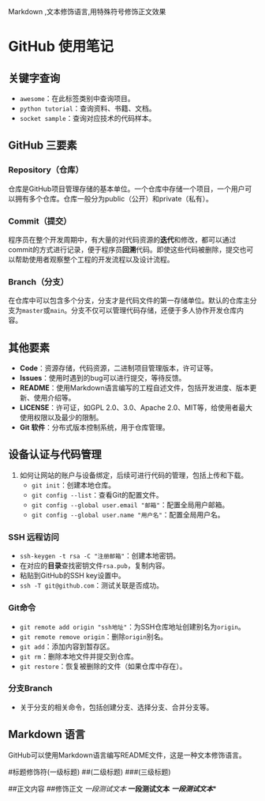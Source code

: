 Markdown ,文本修饰语言,用特殊符号修饰正文效果<br>
# GitHub 使用笔记

## 关键字查询
- `awesome`：在此标签类别中查询项目。
- `python tutorial`：查询资料、书籍、文档。
- `socket sample`：查询对应技术的代码样本。

## GitHub 三要素
### Repository（仓库）
仓库是GitHub项目管理存储的基本单位。一个仓库中存储一个项目，一个用户可以拥有多个仓库。仓库一般分为public（公开）和private（私有）。

### Commit（提交）
程序员在整个开发周期中，有大量的对代码资源的**迭代**和修改，都可以通过commit的方式进行记录，便于程序员**回溯**代码。即使这些代码被删除，提交也可以帮助使用者观察整个工程的开发流程以及设计流程。

### Branch（分支）
在仓库中可以包含多个分支，分支才是代码文件的第一存储单位。默认的仓库主分支为`master`或`main`。分支不仅可以管理代码存储，还便于多人协作开发仓库内容。

## 其他要素
- **Code**：资源存储，代码资源，二进制项目管理版本，许可证等。
- **Issues**：使用时遇到的bug可以进行提交，等待反馈。
- **README**：使用Markdown语言编写的工程自述文件，包括开发进度、版本更新、使用介绍等。
- **LICENSE**：许可证，如GPL 2.0、3.0、Apache 2.0、MIT等，给使用者最大使用权限以及最少的限制。
- **Git 软件**：分布式版本控制系统，用于仓库管理。

## 设备认证与代码管理
1. 如何让网站的账户与设备绑定，后续可进行代码的管理，包括上传和下载。
   - `git init`：创建本地仓库。
   - `git config --list`：查看Git的配置文件。
   - `git config --global user.email "邮箱"`：配置全局用户邮箱。
   - `git config --global user.name "用户名"`：配置全局用户名。

### SSH 远程访问
- `ssh-keygen -t rsa -C "注册邮箱"`：创建本地密钥。
- 在对应的**目录**查找密钥文件`rsa.pub`，复制内容。
- 粘贴到GitHub的SSH key设置中。
- `ssh -T git@github.com`：测试关联是否成功。

### Git命令
- `git remote add origin "ssh地址"`：为SSH仓库地址创建别名为`origin`。
- `git remote remove origin`：删除`origin`别名。
- `git add`：添加内容到暂存区。
- `git rm`：删除本地文件并提交到仓库。
- `git restore`：恢复被删除的文件（如果仓库中存在）。

### 分支Branch
- 关于分支的相关命令，包括创建分支、选择分支、合并分支等。

## Markdown 语言
GitHub可以使用Markdown语言编写README文件，这是一种文本修饰语言。

#标题修饰符(一级标题)
##(二级标题)
###(三级标题)

##正文内容
##修饰正文
*一段测试文本*
**一段测试文本**
***一段测试文本****

